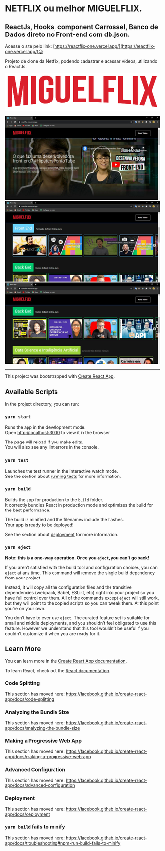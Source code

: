 # NETFLIX ou melhor MIGUELFLIX.
## ReactJs, Hooks, component Carrossel, Banco de Dados direto no Front-end com db.json.

Acesse o site pelo link: [https://reactflix-one.vercel.app/](https://reactflix-one.vercel.app/)😉

Projeto de clone da Netflix, podendo cadastrar e acessar vídeos, utilizando o ReactJs.

![enter image description here](https://github.com/MiguelS007/reactflix/blob/master/src/assets/logoflix.png?raw=true)

![enter image description here](https://github.com/MiguelS007/reactflix/blob/master/src/assets/WhatsApp%20Image%202020-11-18%20at%2011.59.01.jpeg?raw=true)
![enter image description here](https://github.com/MiguelS007/reactflix/blob/master/src/assets/WhatsApp%20Image%202020-11-18%20at%2011.59.21.jpeg?raw=true)
![enter image description here](https://github.com/MiguelS007/reactflix/blob/master/src/assets/WhatsApp%20Image%202020-11-18%20at%2011.59.33.jpeg?raw=true)


----------------------------------------------------------------------------------------

This project was bootstrapped with [Create React App](https://github.com/facebook/create-react-app).

## Available Scripts

In the project directory, you can run:

### `yarn start`

Runs the app in the development mode.<br />
Open [http://localhost:3000](http://localhost:3000) to view it in the browser.

The page will reload if you make edits.<br />
You will also see any lint errors in the console.

### `yarn test`

Launches the test runner in the interactive watch mode.<br />
See the section about [running tests](https://facebook.github.io/create-react-app/docs/running-tests) for more information.

### `yarn build`

Builds the app for production to the `build` folder.<br />
It correctly bundles React in production mode and optimizes the build for the best performance.

The build is minified and the filenames include the hashes.<br />
Your app is ready to be deployed!

See the section about [deployment](https://facebook.github.io/create-react-app/docs/deployment) for more information.

### `yarn eject`

**Note: this is a one-way operation. Once you `eject`, you can’t go back!**

If you aren’t satisfied with the build tool and configuration choices, you can `eject` at any time. This command will remove the single build dependency from your project.

Instead, it will copy all the configuration files and the transitive dependencies (webpack, Babel, ESLint, etc) right into your project so you have full control over them. All of the commands except `eject` will still work, but they will point to the copied scripts so you can tweak them. At this point you’re on your own.

You don’t have to ever use `eject`. The curated feature set is suitable for small and middle deployments, and you shouldn’t feel obligated to use this feature. However we understand that this tool wouldn’t be useful if you couldn’t customize it when you are ready for it.

## Learn More

You can learn more in the [Create React App documentation](https://facebook.github.io/create-react-app/docs/getting-started).

To learn React, check out the [React documentation](https://reactjs.org/).

### Code Splitting

This section has moved here: https://facebook.github.io/create-react-app/docs/code-splitting

### Analyzing the Bundle Size

This section has moved here: https://facebook.github.io/create-react-app/docs/analyzing-the-bundle-size

### Making a Progressive Web App

This section has moved here: https://facebook.github.io/create-react-app/docs/making-a-progressive-web-app

### Advanced Configuration

This section has moved here: https://facebook.github.io/create-react-app/docs/advanced-configuration

### Deployment

This section has moved here: https://facebook.github.io/create-react-app/docs/deployment

### `yarn build` fails to minify

This section has moved here: https://facebook.github.io/create-react-app/docs/troubleshooting#npm-run-build-fails-to-minify
